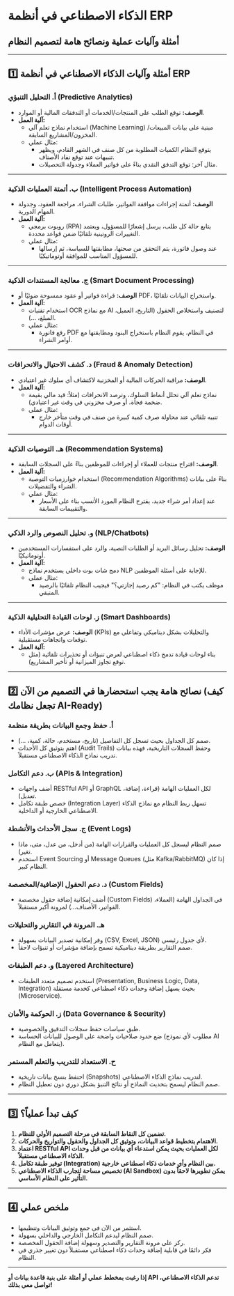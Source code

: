 # الذكاء الاصطناعي في أنظمة ERP  
## أمثلة وآليات عملية ونصائح هامة لتصميم النظام

---

## 1️⃣ أمثلة وآليات الذكاء الاصطناعي في أنظمة ERP

### أ. التحليل التنبؤي (Predictive Analytics)
- **الوصف:** توقع الطلب على المنتجات/الخدمات أو التدفقات المالية أو الموارد.
- **آلية العمل:**  
  - استخدام نماذج تعلم آلي (Machine Learning) مبنية على بيانات المبيعات/المخزون/المشاريع السابقة.
  - مثال عملي:  
    - يتوقع النظام الكميات المطلوبة من كل صنف في الشهر القادم، ويظهر تنبيهات عند توقع نفاد الأصناف.
    - مثال آخر: توقع التدفق النقدي بناءً على فواتير العملاء وجدولة التحصيلات.

---

### ب. أتمتة العمليات الذكية (Intelligent Process Automation)
- **الوصف:** أتمتة إجراءات موافقة الفواتير، طلبات الشراء، مراجعة العقود، وجدولة المهام الدورية.
- **آلية العمل:**  
  - روبوت برمجي (RPA) يتابع حالة كل طلب، يرسل إشعارًا للمسؤول، ويعتمد التغييرات الروتينية تلقائيًا ضمن قواعد محددة.
  - مثال عملي:  
    - عند وصول فاتورة، يتم التحقق من صحتها، مطابقتها للسياسة، ثم إرسالها للمسؤول المناسب للموافقة أوتوماتيكيًا.

---

### ج. معالجة المستندات الذكية (Smart Document Processing)
- **الوصف:** قراءة فواتير أو عقود ممسوحة ضوئيًا أو PDF، واستخراج البيانات تلقائيًا.
- **آلية العمل:**  
  - استخدام تقنيات OCR مع نماذج AI لتصنيف واستخلاص الحقول (التاريخ، العميل، المبلغ، ...).
  - مثال عملي:  
    - رفع فاتورة PDF في النظام، يقوم النظام باستخراج البنود ومطابقتها مع أوامر الشراء.

---

### د. كشف الاحتيال والانحرافات (Fraud & Anomaly Detection)
- **الوصف:** مراقبة الحركات المالية أو المخزنية لاكتشاف أي سلوك غير اعتيادي.
- **آلية العمل:**  
  - نماذج تعلم آلي تحلل أنماط السلوك، وترصد الانحرافات (مثلاً: قيد مالي بقيمة ضخمة فجأة، أو صرف مخزوني في وقت غير اعتيادي).
  - مثال عملي:  
    - تنبيه تلقائي عند محاولة صرف كمية كبيرة من صنف في وقت متأخر خارج أوقات الدوام.

---

### هـ. التوصيات الذكية (Recommendation Systems)
- **الوصف:** اقتراح منتجات للعملاء أو إجراءات للموظفين بناءً على السجلات السابقة.
- **آلية العمل:**  
  - استخدام خوارزميات التوصية (Recommendation Algorithms) بناءً على بيانات الشراء والتفضيلات.
  - مثال عملي:  
    - عند إعداد أمر شراء جديد، يقترح النظام المورد الأنسب بناء على الأسعار والتقييمات السابقة.

---

### و. تحليل النصوص والرد الذكي (NLP/Chatbots)
- **الوصف:** تحليل رسائل البريد أو الطلبات النصية، والرد على استفسارات المستخدمين أوتوماتيكيًا.
- **آلية العمل:**  
  - دمج شات بوت داخلي يستخدم نماذج NLP للإجابة على أسئلة الموظفين.
  - مثال عملي:  
    - موظف يكتب في النظام: "كم رصيد إجازتي؟" فيجيب النظام تلقائيًا بالرصيد المتبقي.

---

### ز. لوحات القيادة التحليلية الذكية (Smart Dashboards)
- **الوصف:** عرض مؤشرات الأداء (KPIs) والتحليلات بشكل ديناميكي وتفاعلي مع توقعات واتجاهات مستقبلية.
- **آلية العمل:**  
  - بناء لوحات قيادة تدمج ذكاء اصطناعي لعرض تنبؤات أو تحذيرات تلقائية (مثل توقع تجاوز الميزانية أو تأخير المشاريع).

---

## 2️⃣ نصائح هامة يجب استحضارها في التصميم من الآن (كيف تجعل نظامك AI-Ready)

### أ. حفظ وجمع البيانات بطريقة منظمة
- صمم كل الجداول بحيث تسجل كل التفاصيل (تاريخ، مستخدم، حالة، كمية، ...).
- اهتم بتوثيق كل الأحداث (Audit Trails) وحفظ السجلات التاريخية، فهذه بيانات تدريب نماذج الذكاء الاصطناعي مستقبلاً.

### ب. دعم التكامل (APIs & Integration)
- أضف واجهات RESTful API أو GraphQL لكل العمليات الهامة (قراءة، إضافة، تعديل).
- خصص طبقة تكامل (Integration Layer) تسهل ربط النظام مع نماذج الذكاء الاصطناعي الخارجية أو الداخلية.

### ج. سجل الأحداث والأنشطة (Event Logs)
- صمم النظام ليسجل كل العمليات والقرارات الهامة (من أدخل، من عدل، متى، ماذا تغير).
- استخدم Event Sourcing أو Message Queues (مثل Kafka/RabbitMQ) إذا كان النظام كبير.

### د. دعم الحقول الإضافية/المخصصة (Custom Fields)
- أضف إمكانية إضافة حقول مخصصة (Custom Fields) في الجداول الهامة (العملاء، الفواتير، الأصناف...) لمرونة أكبر مستقبلاً.

### هـ. المرونة في التقارير والتحليلات
- وفر إمكانية تصدير البيانات بسهولة (CSV, Excel, JSON) لأي جدول رئيسي.
- صمم التقارير بطريقة ديناميكية تسمح بإضافة مؤشرات أو تنبؤات لاحقاً.

### و. دعم الطبقات (Layered Architecture)
- استخدم تصميم متعدد الطبقات (Presentation, Business Logic, Data, Integration) بحيث يسهل إضافة وحدات ذكاء اصطناعي كخدمة مستقلة (Microservice).

### ز. الحوكمة والأمان (Data Governance & Security)
- طبق سياسات حفظ سجلات التدقيق والخصوصية.
- ضع حدود صلاحيات واضحة على الوصول للبيانات الحساسة (مطلوب لأي نموذج AI يتعامل مع النظام).

### ح. الاستعداد للتدريب والتعلم المستمر
- احتفظ بنسخ بيانات تاريخية (Snapshots) لتدريب نماذج الذكاء الاصطناعي.
- صمم النظام ليسمح بتحديث النماذج أو نتائج التنبؤ بشكل دوري دون تعطيل النظام.

---

## 3️⃣ كيف تبدأ عملياً؟

1. **تضمين كل النقاط السابقة في مرحلة التصميم الأولي للنظام.**
2. **الاهتمام بتخطيط قواعد البيانات، وتوثيق كل الجداول والحقول والتواريخ والحركات.**
3. **اعتماد RESTful API لكل العمليات بحيث يمكن استدعاء أي بيانات من قبل وحدات الذكاء الاصطناعي مستقبلاً.**
4. **توفير طبقة تكامل (Integration) بين النظام وأي خدمات ذكاء اصطناعي خارجية.**
5. **تخصيص مساحة لتجارب الذكاء الاصطناعي (AI Sandbox) يمكن تطويرها لاحقاً بدون التأثير على النظام الأساسي.**

---

## 4️⃣ ملخص عملي

- استثمر من الآن في جمع وتوثيق البيانات وتنظيمها.
- صمم النظام ليدعم التكامل الخارجي والداخلي بسهولة.
- ركز على مرونة التقارير والتصدير وسهولة إضافة الحقول المخصصة.
- فكر دائمًا في قابلية إضافة وحدات ذكاء اصطناعي مستقبلاً دون تغيير جذري في النظام.

---

**إذا رغبت بمخطط عملي أو أمثلة على بنية قاعدة بيانات أو API تدعم الذكاء الاصطناعي، تواصل معي بذلك!**